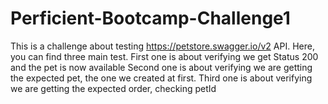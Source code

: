 # Perficient-Bootcamp-Challenge1
This is a challenge about testing https://petstore.swagger.io/v2 API. 
Here, you can find three main test.
First one is about verifying we get Status 200 and the pet is now available
Second one is about verifying we are getting the expected pet, the one we created at first.
Third one is about verifying we are getting the expected order, checking petId
